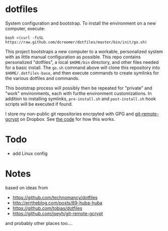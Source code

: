 dotfiles
========

System configuration and bootstrap. To install the environment on a new computer, execute:

```
bash <(curl -fsSL https://raw.github.com/dcreemer/dotfiles/master/bin/init/go.sh)
```

This project bootstraps a new computer to a workable, personalized system
with as little manual configuration as possible. This repo contains
personalized "dotfiles", a local ```$HOME/bin``` directory, and other files
needed for a basic install. The ```go.sh``` command above will clone this
repository into ```$HOME/.dotfiles-base```, and then execute commands to
create symlinks for the various dotfiles and commands.

This bootstrap process will possibly then be repeated for "private" and
"work" environments, each with furthe environment customizations. In addition
to installing symlinks, ```pre-install.sh``` and ```post-install.sh``` hook
scripts will be executed if found.

I store my non-public git repositories encrpyted with GPG and
[git-remote-gcrypt](https://github.com/joeyh/git-remote-gcrypt) on Dropbox. See [the code](https://github.com/dcreemer/dotfiles/blob/master/bin/init/go.sh#L47) for how this works.

Todo
====
- add Linux config

Notes
=====
based on ideas from

- https://github.com/technomancy/dotfiles
- http://errtheblog.com/posts/89-huba-huba
- https://github.com/tobias/dotfiles
- https://github.com/joeyh/git-remote-gcrypt

and probably other places too....
